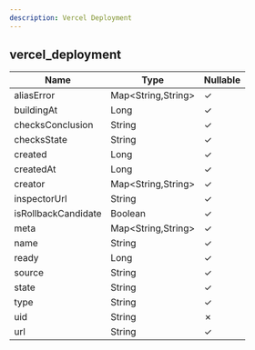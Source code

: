 ```yaml
---
description: Vercel Deployment
---
```

vercel_deployment
-----------------

| **Name**            | **Type**           | **Nullable** |
| ------------------- | ------------------ | ------------ |
| aliasError          | Map<String,String> | &check;      |
| buildingAt          | Long               | &check;      |
| checksConclusion    | String             | &check;      |
| checksState         | String             | &check;      |
| created             | Long               | &check;      |
| createdAt           | Long               | &check;      |
| creator             | Map<String,String> | &check;      |
| inspectorUrl        | String             | &check;      |
| isRollbackCandidate | Boolean            | &check;      |
| meta                | Map<String,String> | &check;      |
| name                | String             | &check;      |
| ready               | Long               | &check;      |
| source              | String             | &check;      |
| state               | String             | &check;      |
| type                | String             | &check;      |
| uid                 | String             | &cross;      |
| url                 | String             | &check;      |
